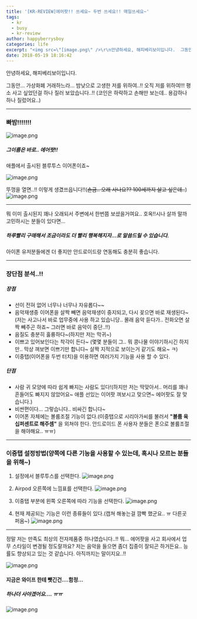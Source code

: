```yaml
---
title: '[KR-REVIEW]에어팟!! 쓰세요~ 두번 쓰세요!! 매일쓰세요~'
tags:
  - kr
  - busy
  - kr-review
author: happyberrysboy
categories: life
excerpt: "<img src=\"[image.png\" />\r\n안녕하세요, 해피베리보이입니다.  그동안... 가상화폐 거래하느라... 밤낮으로 고생한 저를 위하여..!! 오직 저를 위하여!!! 평소 사고 싶었던걸 하나 질러 보았습니다..!! (코인은 하락하고 손해만 보는데.. 용감하나 하나 질렀어요..)  ___  ### 빠밤!!!!!!! !](  ##### 그이름은 바로.. 에어팟!! 애플에서 출시된 블루투스 이어폰....."
date: 2018-05-19 18:16:42
---
```


안녕하세요, 해피베리보이입니다.

그동안... 가상화폐 거래하느라... 밤낮으로 고생한 저를 위하여..!! 오직 저를 위하여!!!
평소 사고 싶었던걸 하나 질러 보았습니다..!! (코인은 하락하고 손해만 보는데.. 용감하나 하나 질렀어요..)

___

### 빠밤!!!!!!!
![image.png](https://gateway.ipfs.io/ipfs/QmYiAw1Fw7BGMiz7Lk6uskuYNuetj3t4Vwccz4Tr3euAHi)

##### 그이름은 바로.. 에어팟!!
애플에서 출시된 블루투스 이어폰이죠~ 

![image.png](https://gateway.ipfs.io/ipfs/QmYYk3ZUMAing2z9tfw8Gyd5Mvg1o8pSmHrsJ7e9ioCx1X)

뚜껑을 열면..!! 이렇게 생겼쓰읍니다!!(~~손금.. 오래 사나요?? 100세까지 살고 싶은데..~~)
![image.png](https://gateway.ipfs.io/ipfs/QmUBtmUthqwqY5U7QG2887R1CzN8Fih92uctmJPmoj6MmS)

___

뭐 이미 출시된지 꽤나 오래되서 주변에서 한번쯤 보셨을거여요..
호옥!!시나 살까 말까 고민하시는 분들이 있다면...
##### 하루빨리 구매해서 조금이라도 더 빨리 행복해지자...로 말씀드릴 수 있습니다.

아이폰 유저분들에겐 더 좋지만 안드로이드랑 연동해도 충분히 좋습니다.

___

### 장단점 분석..!!

##### 장점
- 선이 전혀 없어 너무나 너무나 자유롭다~~
- 음악재생중 이어폰을 살짝 빼면 음악재생이 중지되고, 다시 꽂으면 바로 재생된다~ (저는 사고나서 바로 업무중에 사용 하고 있습니당.. 몰래 음악 듣다가.. 전화오면 살짝 빼주곤 하죠~ 그러면 바로 음악이 중단..!!)
- 음질도 충분히 훌륭하다~(하지만 저는 막귀~)
- 이쁘고 있어보인다는 착각이 든다~ (몇몇 분들이 그.. 뭐 콩나물 이야기하시긴 하지만.. 막상 껴보면 이쁘기만 합니다~ 살짝 지적으로 보이는거 같기도 해요~ ㅋ)
- 이중탭(이어폰을 두번 터치)을 이용하면 여러가지 기능을 사용 할 수 있다.



##### 단점
- 사람 귀 모양에 따라 쉽게 빠지는 사람도 있다!(하지만 저는 딱맞아서.. 머리를 꽤나 흔들어도 빠지지 않았어요~ 애플 선있는 이어팟 껴보시고 맞으면~ 에어팟도 잘 맞습니다.)
- 비싼편이다... 그렇습니다.. 비싸긴 합니다~
- 이어폰 자체에는 볼륨조절 기능이 없다.(이중탭으로 시리아가씨를 불러서 **"볼륨 육십퍼센트로 해주셈"** 을 외쳐야 한다. 안드로이드 폰 사용자 분들은 폰으로 볼륨조절을 해야해요.. ㅠㅠ)

___

### 이중탭 설정방법(양쪽에 다른 기능을 사용할 수 있는데, 혹시나 모르는 분들을 위해~)

1. 설정에서 블루투스를 선택한다.
![image.png](https://gateway.ipfs.io/ipfs/QmSzjAMjVd7n8B3tqg6Z9uhdX7wLgruUcbdYXoynwm1sHP)

2. Airpod 오른쪽에 느낌표를 선택한다.
![image.png](https://gateway.ipfs.io/ipfs/QmaqnF82aJEeM3ok1UNeiQH2dKDTWN5gssrNNCWMW8UFG1)

3. 이중탭 부분에 왼쪽 오른쪽에 따라 기능을 선택한다.
![image.png](https://gateway.ipfs.io/ipfs/QmWsdx6A3mxGP1QYWKR9wFndbkfyfPog9smYv1iFqu7aCD)

4. 현재 제공되는 기능은 이런 종류들이 있다.(캡쳐 해놓는걸 깜빡 했군요.. ㅠ 다른곳 퍼옴~)
![image.png](https://gateway.ipfs.io/ipfs/QmXthwYqn7BKFBojT774Qmgr72JAt9MDk3w2QFnFYDKTuu)
___

정말 저는 만족도 최상의 전자제품중 하나였습니다..!!
뭐... 에어팟을 사고 회사에서 업무 스타일이 변경될 정도랄까요?
저는 음악을 들으면 좀더 집중이 잘되곤 하거든요.. 능률도 향상되고 있는 것 같습니다.
아직까지는 말이지요..!!

![image.png](https://gateway.ipfs.io/ipfs/QmXcmeBosNv5g7shTQAGtryuEvcmfqVFKajf6zQXYWv9rr)



#### 지금은 와이프 한테 뺏긴건....함정... 
##### 하나더 사야겠어요.... ㅠㅠ
![image.png](https://gateway.ipfs.io/ipfs/Qmc7nvsgtk6NUkREMQinJQejxk3yk1V44a6dYX7GspMrK7)
